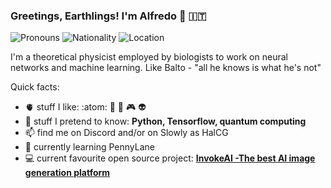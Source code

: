### Greetings, Earthlings! I'm Alfredo 👋 🇮🇹

![Pronouns](https://img.shields.io/badge/Pronouns-he%2Fhim-blue)
![Nationality](https://img.shields.io/badge/Nationality-Italian-gold)
![Location](https://img.shields.io/badge/Uppsala-Sweden-red)


I'm a theoretical physicist employed by biologists to work on neural networks and machine learning. 
Like Balto - "all he knows is what he's not"

Quick facts:
- 🫀 stuff I like: :atom: 🤖 🎷 🎮 👽
- 💬 stuff I pretend to know: **Python, Tensorflow, quantum computing** 
- 📫 find me on Discord and/or on Slowly as HalCG
- 🌱 currently learning PennyLane 
- 💻 current favourite open source project: **[InvokeAI -The best AI image generation platform](https://github.com/invoke-ai/InvokeAI)**
